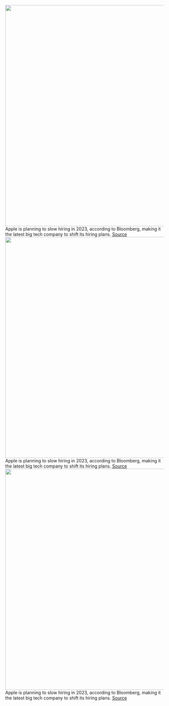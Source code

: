 <img src='https://cdn.vox-cdn.com/thumbor/nneAHAmyXrxyaqB1wMTPBhPbkV4=/0x0:2040x1360/1200x800/filters:focal(857x517:1183x843)/cdn.vox-cdn.com/uploads/chorus_image/image/71149225/acastro_180604_1777_apple_wwdc_0001.0.jpg' width='700px' /><br/>
Apple is planning to slow hiring in 2023, according to Bloomberg, making it the latest big tech company to shift its hiring plans.
<a href='https://www.theverge.com/2022/7/18/23268953/apple-slow-hiring-2023'> Source <a/><img src='https://cdn.vox-cdn.com/thumbor/nneAHAmyXrxyaqB1wMTPBhPbkV4=/0x0:2040x1360/1200x800/filters:focal(857x517:1183x843)/cdn.vox-cdn.com/uploads/chorus_image/image/71149225/acastro_180604_1777_apple_wwdc_0001.0.jpg' width='700px' /><br/>
Apple is planning to slow hiring in 2023, according to Bloomberg, making it the latest big tech company to shift its hiring plans.
<a href='https://www.theverge.com/2022/7/18/23268953/apple-slow-hiring-2023'> Source <a/><img src='https://cdn.vox-cdn.com/thumbor/nneAHAmyXrxyaqB1wMTPBhPbkV4=/0x0:2040x1360/1200x800/filters:focal(857x517:1183x843)/cdn.vox-cdn.com/uploads/chorus_image/image/71149225/acastro_180604_1777_apple_wwdc_0001.0.jpg' width='700px' /><br/>
Apple is planning to slow hiring in 2023, according to Bloomberg, making it the latest big tech company to shift its hiring plans.
<a href='https://www.theverge.com/2022/7/18/23268953/apple-slow-hiring-2023'> Source <a/>